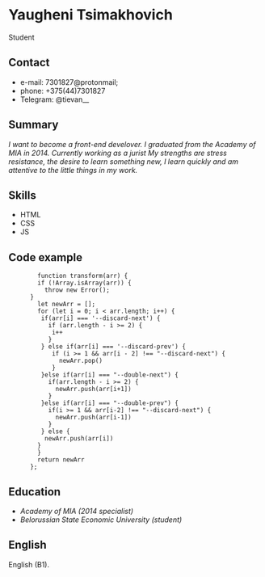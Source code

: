 # Yaugheni Tsimakhovich

  Student
  
## Contact

  * e-mail: 7301827@protonmail;
  * phone: +375(44)7301827
  * Telegram: @tievan__
  
## Summary

  *I want to become a front-end develover. 
  I graduated from the Academy of MIA in 2014. 
  Currently working as a jurist
  My strengths are stress resistance, the desire to learn something new, I learn quickly and am attentive to the little things in my work.*
  
## Skills 

  * HTML
  * CSS
  * JS
  
## Code example
```
        function transform(arr) {
        if (!Array.isArray(arr)) {
          throw new Error();
      }
        let newArr = [];
        for (let i = 0; i < arr.length; i++) {
         if(arr[i] === '--discard-next') {
           if (arr.length - i >= 2) {
            i++
           }
         } else if(arr[i] === '--discard-prev') {
            if (i >= 1 && arr[i - 2] !== "--discard-next") {
              newArr.pop()
            }
         }else if(arr[i] === "--double-next") {
           if(arr.length - i >= 2) {
             newArr.push(arr[i+1])
           }
         }else if(arr[i] === "--double-prev") {
           if(i >= 1 && arr[i-2] !== "--discard-next") {
             newArr.push(arr[i-1])
           }
         } else {
          newArr.push(arr[i])
        }
        }
        return newArr
      };

```
## Education

  * *Academy of MIA  (2014 specialist)*
  * *Belorussian State Economic University (student)*
  
  
## English

  English (B1).   

